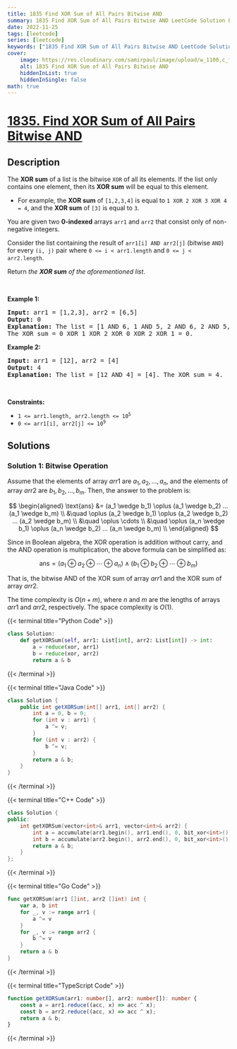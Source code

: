 ```yaml
---
title: 1835 Find XOR Sum of All Pairs Bitwise AND
summary: 1835 Find XOR Sum of All Pairs Bitwise AND LeetCode Solution Explained
date: 2022-11-25
tags: [leetcode]
series: [leetcode]
keywords: ["1835 Find XOR Sum of All Pairs Bitwise AND LeetCode Solution Explained in all languages", "1835 Find XOR Sum of All Pairs Bitwise AND", "LeetCode", "leetcode solution in Python3 C++ Java Go PHP Ruby Swift TypeScript Rust C# JavaScript C", "GeeksforGeeks", "InterviewBit", "Coding Ninjas", "HackerRank", "HackerEarth", "CodeChef", "TopCoder", "AlgoExpert", "freeCodeCamp", "Codeforces", "GitHub", "AtCoder", "Samir Paul"]
cover:
    image: https://res.cloudinary.com/samirpaul/image/upload/w_1100,c_fit,co_rgb:FFFFFF,l_text:Arial_75_bold:1835 Find XOR Sum of All Pairs Bitwise AND - Solution Explained/problem-solving.webp
    alt: 1835 Find XOR Sum of All Pairs Bitwise AND
    hiddenInList: true
    hiddenInSingle: false
math: true
---
```



# [1835. Find XOR Sum of All Pairs Bitwise AND](https://leetcode.com/problems/find-xor-sum-of-all-pairs-bitwise-and)


## Description

<p>The <strong>XOR sum</strong> of a list is the bitwise <code>XOR</code> of all its elements. If the list only contains one element, then its <strong>XOR sum</strong> will be equal to this element.</p>

<ul>
	<li>For example, the <strong>XOR sum</strong> of <code>[1,2,3,4]</code> is equal to <code>1 XOR 2 XOR 3 XOR 4 = 4</code>, and the <strong>XOR sum</strong> of <code>[3]</code> is equal to <code>3</code>.</li>
</ul>

<p>You are given two <strong>0-indexed</strong> arrays <code>arr1</code> and <code>arr2</code> that consist only of non-negative integers.</p>

<p>Consider the list containing the result of <code>arr1[i] AND arr2[j]</code> (bitwise <code>AND</code>) for every <code>(i, j)</code> pair where <code>0 &lt;= i &lt; arr1.length</code> and <code>0 &lt;= j &lt; arr2.length</code>.</p>

<p>Return <em>the <strong>XOR sum</strong> of the aforementioned list</em>.</p>

<p>&nbsp;</p>
<p><strong class="example">Example 1:</strong></p>

<pre>
<strong>Input:</strong> arr1 = [1,2,3], arr2 = [6,5]
<strong>Output:</strong> 0
<strong>Explanation:</strong> The list = [1 AND 6, 1 AND 5, 2 AND 6, 2 AND 5, 3 AND 6, 3 AND 5] = [0,1,2,0,2,1].
The XOR sum = 0 XOR 1 XOR 2 XOR 0 XOR 2 XOR 1 = 0.
</pre>

<p><strong class="example">Example 2:</strong></p>

<pre>
<strong>Input:</strong> arr1 = [12], arr2 = [4]
<strong>Output:</strong> 4
<strong>Explanation:</strong> The list = [12 AND 4] = [4]. The XOR sum = 4.
</pre>

<p>&nbsp;</p>
<p><strong>Constraints:</strong></p>

<ul>
	<li><code>1 &lt;= arr1.length, arr2.length &lt;= 10<sup>5</sup></code></li>
	<li><code>0 &lt;= arr1[i], arr2[j] &lt;= 10<sup>9</sup></code></li>
</ul>

## Solutions

### Solution 1: Bitwise Operation

Assume that the elements of array $arr1$ are $a_1, a_2, ..., a_n$, and the elements of array $arr2$ are $b_1, b_2, ..., b_m$. Then, the answer to the problem is:

$$
\begin{aligned}
\text{ans} &= (a_1 \wedge b_1) \oplus (a_1 \wedge b_2) ... (a_1 \wedge b_m) \\
&\quad \oplus (a_2 \wedge b_1) \oplus (a_2 \wedge b_2) ... (a_2 \wedge b_m) \\
&\quad \oplus \cdots \\
&\quad \oplus (a_n \wedge b_1) \oplus (a_n \wedge b_2) ... (a_n \wedge b_m) \\
\end{aligned}
$$

Since in Boolean algebra, the XOR operation is addition without carry, and the AND operation is multiplication, the above formula can be simplified as:

$$
\text{ans} = (a_1 \oplus a_2 \oplus \cdots \oplus a_n) \wedge (b_1 \oplus b_2 \oplus \cdots \oplus b_m)
$$

That is, the bitwise AND of the XOR sum of array $arr1$ and the XOR sum of array $arr2$.

The time complexity is $O(n + m)$, where $n$ and $m$ are the lengths of arrays $arr1$ and $arr2$, respectively. The space complexity is $O(1)$.

<!-- tabs:start -->

{{< terminal title="Python Code" >}}
```python
class Solution:
    def getXORSum(self, arr1: List[int], arr2: List[int]) -> int:
        a = reduce(xor, arr1)
        b = reduce(xor, arr2)
        return a & b
```
{{< /terminal >}}

{{< terminal title="Java Code" >}}
```java
class Solution {
    public int getXORSum(int[] arr1, int[] arr2) {
        int a = 0, b = 0;
        for (int v : arr1) {
            a ^= v;
        }
        for (int v : arr2) {
            b ^= v;
        }
        return a & b;
    }
}
```
{{< /terminal >}}

{{< terminal title="C++ Code" >}}
```cpp
class Solution {
public:
    int getXORSum(vector<int>& arr1, vector<int>& arr2) {
        int a = accumulate(arr1.begin(), arr1.end(), 0, bit_xor<int>());
        int b = accumulate(arr2.begin(), arr2.end(), 0, bit_xor<int>());
        return a & b;
    }
};
```
{{< /terminal >}}

{{< terminal title="Go Code" >}}
```go
func getXORSum(arr1 []int, arr2 []int) int {
	var a, b int
	for _, v := range arr1 {
		a ^= v
	}
	for _, v := range arr2 {
		b ^= v
	}
	return a & b
}
```
{{< /terminal >}}

{{< terminal title="TypeScript Code" >}}
```ts
function getXORSum(arr1: number[], arr2: number[]): number {
    const a = arr1.reduce((acc, x) => acc ^ x);
    const b = arr2.reduce((acc, x) => acc ^ x);
    return a & b;
}
```
{{< /terminal >}}

<!-- tabs:end -->

<!-- end -->
